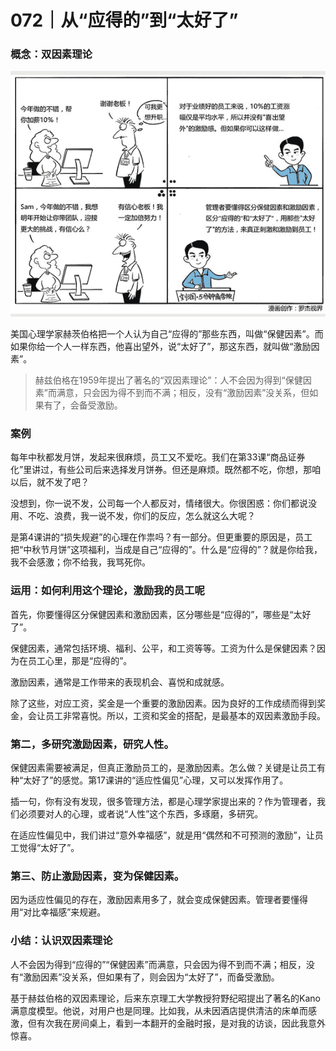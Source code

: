 # 072｜从“应得的”到“太好了”

### 概念：双因素理论

![](img/cf39675ca044d97f8bc58d152735422a.jpg)

美国心理学家赫茨伯格把一个人认为自己“应得的”那些东西，叫做“保健因素”。而如果你给一个人一样东西，他喜出望外，说“太好了”，那这东西，就叫做“激励因素”。

> 赫兹伯格在1959年提出了著名的“双因素理论”：人不会因为得到“保健因素”而满意，只会因为得不到而不满；相反，没有“激励因素”没关系，但如果有了，会备受激励。

### 案例

每年中秋都发月饼，发起来很麻烦，员工又不爱吃。我们在第33课“商品证券化”里讲过，有些公司后来选择发月饼券。但还是麻烦。既然都不吃，你想，那咱以后，就不发了吧？

没想到，你一说不发，公司每一个人都反对，情绪很大。你很困惑：你们都说没用、不吃、浪费，我一说不发，你们的反应，怎么就这么大呢？

是第4课讲的“损失规避”的心理在作祟吗？有一部分。但更重要的原因是，员工把“中秋节月饼”这项福利，当成是自己“应得的”。什么是“应得的”？就是你给我，我不会感激；你不给我，我骂死你。

### 运用：如何利用这个理论，激励我的员工呢

首先，你要懂得区分保健因素和激励因素，区分哪些是“应得的”，哪些是“太好了”。

保健因素，通常包括环境、福利、公平，和工资等等。工资为什么是保健因素？因为在员工心里，那是“应得的”。

激励因素，通常是工作带来的表现机会、喜悦和成就感。

除了这些，对应工资，奖金是一个重要的激励因素。因为良好的工作成绩而得到奖金，会让员工非常喜悦。所以，工资和奖金的搭配，是最基本的双因素激励手段。

### 第二，多研究激励因素，研究人性。

保健因素需要被满足，但真正激励员工的，是激励因素。怎么做？关键是让员工有种“太好了”的感觉。第17课讲的“适应性偏见”心理，又可以发挥作用了。

插一句，你有没有发现，很多管理方法，都是心理学家提出来的？作为管理者，我们必须要对人的心理，或者说“人性”这个东西，多琢磨，多研究。

在适应性偏见中，我们讲过“意外幸福感”，就是用“偶然和不可预测的激励”，让员工觉得“太好了”。

### 第三、防止激励因素，变为保健因素。

因为适应性偏见的存在，激励因素用多了，就会变成保健因素。管理者要懂得用“对比幸福感”来规避。

### 小结：认识双因素理论

人不会因为得到“应得的”“保健因素”而满意，只会因为得不到而不满；相反，没有“激励因素”没关系，但如果有了，则会因为“太好了”，而备受激励。

基于赫兹伯格的双因素理论，后来东京理工大学教授狩野纪昭提出了著名的Kano满意度模型。他说，对用户也是同理。比如我，从未因酒店提供清洁的床单而感激，但有次我在房间桌上，看到一本翻开的金融时报，是对我的访谈，因此我意外惊喜。